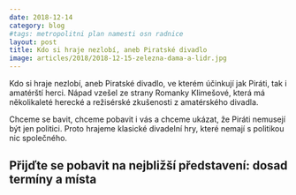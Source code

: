 ```yaml
---
date: 2018-12-14
category: blog
#tags: metropolitni plan namesti osn radnice
layout: post
title: Kdo si hraje nezlobí, aneb Piratské divadlo
image: articles/2018/2018-12-15-zelezna-dama-a-lidr.jpg
---
```

Kdo si hraje nezlobí, aneb Piratské divadlo, ve kterém účinkují jak Piráti, tak i amatérští herci. Nápad vzešel ze strany Romanky Klimešové, která má několikaleté herecké a režisérské zkušenosti z amatérského divadla.

Chceme se bavit, chceme pobavit i vás a chceme ukázat, že Piráti nemusejí být jen politici. Proto hrajeme klasické divadelní hry, které nemají s politikou nic společného.

Přijďte se pobavit na nejbližší představení: dosad termíny a místa
---
